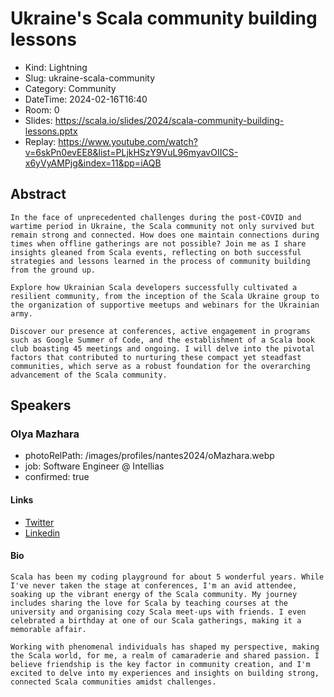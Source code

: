 # Ukraine's Scala community building lessons

- Kind: Lightning
- Slug: ukraine-scala-community
- Category: Community
- DateTime: 2024-02-16T16:40
- Room: 0
- Slides: https://scala.io/slides/2024/scala-community-building-lessons.pptx
- Replay: https://www.youtube.com/watch?v=6skPn0evEE8&list=PLjkHSzY9VuL96myavOIICS-x6yVyAMPjg&index=11&pp=iAQB

## Abstract

```
In the face of unprecedented challenges during the post-COVID and wartime period in Ukraine, the Scala community not only survived but remain strong and connected. How does one maintain connections during times when offline gatherings are not possible? Join me as I share insights gleaned from Scala events, reflecting on both successful strategies and lessons learned in the process of community building from the ground up.

Explore how Ukrainian Scala developers successfully cultivated a resilient community, from the inception of the Scala Ukraine group to the organization of supportive meetups and webinars for the Ukrainian army.

Discover our presence at conferences, active engagement in programs such as Google Summer of Code, and the establishment of a Scala book club boasting 45 meetings and ongoing. I will delve into the pivotal factors that contributed to nurturing these compact yet steadfast communities, which serve as a robust foundation for the overarching advancement of the Scala community.
```

## Speakers

### Olya Mazhara

- photoRelPath: /images/profiles/nantes2024/oMazhara.webp
- job: Software Engineer @ Intellias
- confirmed: true

#### Links

- [Twitter](https://twitter.com/Olga80572775)
- [Linkedin](https://www.linkedin.com/in/olya-mazhara-28092681)

#### Bio

```
Scala has been my coding playground for about 5 wonderful years. While I've never taken the stage at conferences, I'm an avid attendee, soaking up the vibrant energy of the Scala community. My journey includes sharing the love for Scala by teaching courses at the university and organising cozy Scala meet-ups with friends. I even celebrated a birthday at one of our Scala gatherings, making it a memorable affair.

Working with phenomenal individuals has shaped my perspective, making the Scala world, for me, a realm of camaraderie and shared passion. I believe friendship is the key factor in community creation, and I'm excited to delve into my experiences and insights on building strong, connected Scala communities amidst challenges.
```
